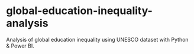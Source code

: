 # global-education-inequality-analysis
Analysis of global education inequality using UNESCO dataset with Python &amp; Power BI.
